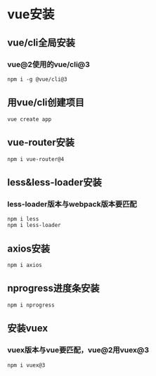 # vue安装

## vue/cli全局安装
### vue@2使用的vue/cli@3
```
npm i -g @vue/cli@3
```

## 用vue/cli创建项目
```
vue create app
```

## vue-router安装
```
npm i vue-router@4
```

## less&less-loader安装
### less-loader版本与webpack版本要匹配

```
npm i less
npm i less-loader
```

## axios安装

```
npm i axios
```

## nprogress进度条安装

```
npm i nprogress
```

## 安装vuex
### vuex版本与vue要匹配，vue@2用vuex@3

```
npm i vuex@3
```
